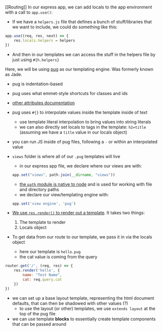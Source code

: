 
[[Routing]]
In our express app, we can add locals to the app environment with a call to `app.use()`:
- If we have a `helpers.js` file that defines a bunch of stuff/libraries that we want to include, we could do something like this:
```js
app.use((req, res, next) => {
	res.locals.helpers = helpers
})
```
- And then in our templates we can access the stuff in the helpers file by just using `#{h.helpers}`

Here, we will be using [pug](https://pugjs.org/api/getting-started.html) as our templating engine. Was formerly known as Jade.
- pug is indentation-based
- pug uses what emmet-style shortcuts for classes and ids
- [other attributes documentation](https://pugjs.org/language/attributes.html)
- pug uses `#{}` to interpolate values inside the template inside of text
	- use template literal interpolation to bring values into string literals
	- we can also directly set locals to tags in the template: `h2=title` (assuming we have a `title` value in our locals object)
- you can run JS inside of pug files, following a `-` or within an interpolated value
	
- `views` folder is where all of our `.pug` templates will live
	- in our express app file, we declare where our views are with:
	 ```js
	app.set("views", path.join(__dirname, "views"))
	```
	- [the `path` module is native to node](https://nodejs.org/api/path.html#path_path) and is used for working with file and directory paths
	- we declare our view/templating engine with:
	```js
	app.set('view engine', 'pug')
	```

- [We use `res.render()` to render out a template](https://expressjs.com/en/4x/api.html#res.render). It takes two things:
	1. The template to render
	2. Locals object

- To get data from our route to our template, we pass it in via the locals object
	- here our template is `hello.pug`
	- the cat value is coming from the query
```js
router.get('/', (req, res) => {
	res.render('hello', {
		name: "Test Name",
		cat: req.query.cat
	})
})
```

- we can set up a base layout template, representing the html document defaults, that can then be shadowed with other values (?)
	- to use the layout (or other) templates, we use `extends layout` at the top of the pug file
- we can use template **blocks** to essentially create template components that can be passed around




























